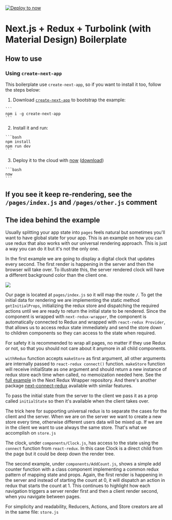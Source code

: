 [![Deploy to now](https://deploy.now.sh/static/button.svg)](https://deploy.now.sh/?repo=https://github.com/zeit/next.js/tree/master/examples/with-redux)

# Next.js + Redux + Turbolink (with Material Design) Boilerplate

## How to use

### Using `create-next-app`
This boilerplate use `create-next-app`, so if you want to install it too, follow the steps below:
  1.  Download [`create-next-app`](https://github.com/segmentio/create-next-app) to bootstrap the example:

    ```
    npm i -g create-next-app
    ```

  2.  Install it and run:

    ```bash
    npm install
    npm run dev
    ```

  3.  Deploy it to the cloud with [now](https://zeit.co/now) ([download](https://zeit.co/download))

    ```bash
    now
    ```
## If you see it keep re-rendering, see the `/pages/index.js` and `/pages/other.js` comment
## The idea behind the example

Usually splitting your app state into `pages` feels natural but sometimes you'll want to have global state for your app. This is an example on how you can use redux that also works with our universal rendering approach. This is just a way you can do it but it's not the only one.

In the first example we are going to display a digital clock that updates every second. The first render is happening in the server and then the browser will take over. To illustrate this, the server rendered clock will have a different background color than the client one.

![](http://i.imgur.com/JCxtWSj.gif)

Our page is located at `pages/index.js` so it will map the route `/`. To get the initial data for rendering we are implementing the static method `getInitialProps`, initializing the redux store and dispatching the required actions until we are ready to return the initial state to be rendered. Since the component is wrapped with `next-redux-wrapper`, the component is automatically connected to Redux and wrapped with `react-redux Provider`, that allows us to access redux state immediately and send the store down to children components so they can access to the state when required.

For safety it is recommended to wrap all pages, no matter if they use Redux or not, so that you should not care about it anymore in all child components.

`withRedux` function accepts `makeStore` as first argument, all other arguments are internally passed to `react-redux connect()` function. `makeStore` function will receive initialState as one argument and should return a new instance of redux store each time when called, no memoization needed here. See the [full example](https://github.com/kirill-konshin/next-redux-wrapper#usage) in the Next Redux Wrapper repository. And there's another package [next-connect-redux](https://github.com/huzidaha/next-connect-redux) available with similar features.

To pass the initial state from the server to the client we pass it as a prop called `initialState` so then it's available when the client takes over.

The trick here for supporting universal redux is to separate the cases for the client and the server. When we are on the server we want to create a new store every time, otherwise different users data will be mixed up. If we are in the client we want to use always the same store. That's what we accomplish on `store.js`

The clock, under `components/Clock.js`, has access to the state using the `connect` function from `react-redux`. In this case Clock is a direct child from the page but it could be deep down the render tree.

The second example, under `components/AddCount.js`, shows a simple add counter function with a class component implementing a common redux pattern of mapping state and props. Again, the first render is happening in the server and instead of starting the count at 0, it will dispatch an action in redux that starts the count at 1. This continues to highlight how each navigation triggers a server render first and then a client render second, when you navigate between pages.

For simplicity and readability, Reducers, Actions, and Store creators are all in the same file: `store.js`

